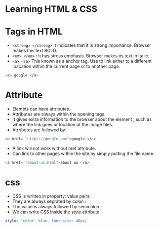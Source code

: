# Learning HTML & CSS

# Tags in HTML

* ```<strong> </strong>``` It indicates that it is strong importance. Browser makes this text BOLD.
* ```<em> </em>``` : It has stress emphasis. Browser makes its text in Italic.
* ```<a> </a>``` This known as a anchor tag. Use to link either to a different loacation within the current page or to another page. 

``` bash 
<a> google </a>
``` 

# Attribute 

* Elemets can have attributes.
* Attributes  are always within the opening tags.
* It gives extra information to the browser about the element , such as where the link goes or location of the image files.
* Atrributes are followed by :
``` bash
<a href= "https://google.com">google </a>
```
* A link will not work without href attribute.
* Can link to other pages within the site by simply putting the file name.
``` bash
<a href= "about-us.html">about us </a>
``` 
# css

* CSS is written in property: value pairs.
* They are always seprated by colon :
* The value is always followed by semicolon ;
* We can write CSS inside the style attribute 
``` bash
style= "color: blue, font-size: 40px;



